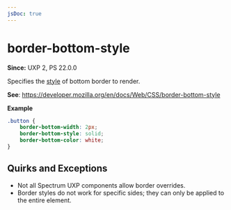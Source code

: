 ```yaml
---
jsDoc: true
---
```

# border-bottom-style

**Since:**  UXP 2, PS 22.0.0

Specifies the [style](../border-style/) of bottom border to render.

**See**: https://developer.mozilla.org/en/docs/Web/CSS/border-bottom-style  

**Example**

```css
.button {
    border-bottom-width: 2px;
    border-bottom-style: solid;
    border-bottom-color: white;
}
```

## Quirks and Exceptions

* Not all Spectrum UXP components allow border overrides.
* Border styles do not work for specific sides; they can only be applied to the entire element.